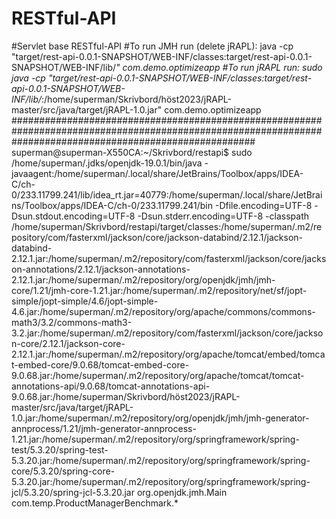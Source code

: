 # RESTful-API
#Servlet base RESTful-API
#To run JMH run (delete jRAPL): java -cp "target/rest-api-0.0.1-SNAPSHOT/WEB-INF/classes:target/rest-api-0.0.1-SNAPSHOT/WEB-INF/lib/*" com.demo.optimizeapp
#To run jRAPL run: sudo java -cp "target/rest-api-0.0.1-SNAPSHOT/WEB-INF/classes:target/rest-api-0.0.1-SNAPSHOT/WEB-INF/lib/*:/home/superman/Skrivbord/höst2023/jRAPL-master/src/java/target/jRAPL-1.0.jar" com.demo.optimizeapp
############################################################################################################################################################
superman@superman-X550CA:~/Skrivbord/restapi$ sudo /home/superman/.jdks/openjdk-19.0.1/bin/java -javaagent:/home/superman/.local/share/JetBrains/Toolbox/apps/IDEA-C/ch-0/233.11799.241/lib/idea_rt.jar=40779:/home/superman/.local/share/JetBrains/Toolbox/apps/IDEA-C/ch-0/233.11799.241/bin -Dfile.encoding=UTF-8 -Dsun.stdout.encoding=UTF-8 -Dsun.stderr.encoding=UTF-8 -classpath /home/superman/Skrivbord/restapi/target/classes:/home/superman/.m2/repository/com/fasterxml/jackson/core/jackson-databind/2.12.1/jackson-databind-2.12.1.jar:/home/superman/.m2/repository/com/fasterxml/jackson/core/jackson-annotations/2.12.1/jackson-annotations-2.12.1.jar:/home/superman/.m2/repository/org/openjdk/jmh/jmh-core/1.21/jmh-core-1.21.jar:/home/superman/.m2/repository/net/sf/jopt-simple/jopt-simple/4.6/jopt-simple-4.6.jar:/home/superman/.m2/repository/org/apache/commons/commons-math3/3.2/commons-math3-3.2.jar:/home/superman/.m2/repository/com/fasterxml/jackson/core/jackson-core/2.12.1/jackson-core-2.12.1.jar:/home/superman/.m2/repository/org/apache/tomcat/embed/tomcat-embed-core/9.0.68/tomcat-embed-core-9.0.68.jar:/home/superman/.m2/repository/org/apache/tomcat/tomcat-annotations-api/9.0.68/tomcat-annotations-api-9.0.68.jar:/home/superman/Skrivbord/höst2023/jRAPL-master/src/java/target/jRAPL-1.0.jar:/home/superman/.m2/repository/org/openjdk/jmh/jmh-generator-annprocess/1.21/jmh-generator-annprocess-1.21.jar:/home/superman/.m2/repository/org/springframework/spring-test/5.3.20/spring-test-5.3.20.jar:/home/superman/.m2/repository/org/springframework/spring-core/5.3.20/spring-core-5.3.20.jar:/home/superman/.m2/repository/org/springframework/spring-jcl/5.3.20/spring-jcl-5.3.20.jar org.openjdk.jmh.Main com.temp.ProductManagerBenchmark.*






